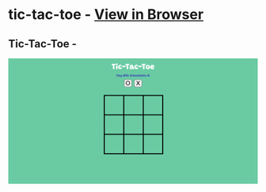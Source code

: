 # tic-tac-toe - [View in Browser](https://sihoonathan.github.io/tic-tac-toe/)
 
## Tic-Tac-Toe - 
![screenshot](screenshot.png)



